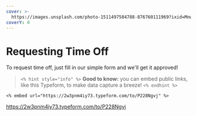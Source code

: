 ```yaml
---
cover: >-
  https://images.unsplash.com/photo-1511497584788-876760111969?ixid=MnwxMjA3fDB8MHxwaG90by1wYWdlfHx8fGVufDB8fHx8&ixlib=rb-1.2.1&auto=format&fit=crop&w=3432&q=80
coverY: 0
---
```


# Requesting Time Off

To request time off, just fill in our simple form and we'll get it approved!

> `<% hint style="info" %>`
> **Good to know:** you can embed public links, like this Typeform, to make data capture a breeze!
> `<% endhint %>`

`<% embed url="https://2w3pnm4iy73.typeform.com/to/P228Ngvj" %>`

<https://2w3pnm4iy73.typeform.com/to/P228Ngvj>
